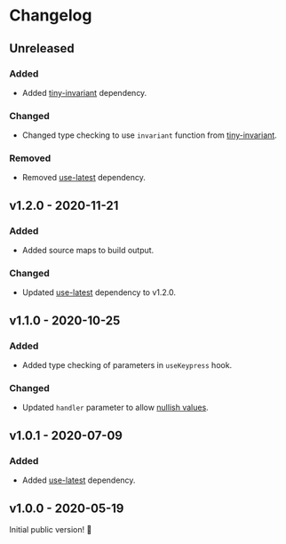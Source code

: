 # Changelog

## Unreleased

### Added

- Added [tiny-invariant](https://www.npmjs.com/package/tiny-invariant) dependency.

### Changed

- Changed type checking to use `invariant` function from [tiny-invariant](https://www.npmjs.com/package/tiny-invariant).

### Removed

- Removed [use-latest](https://www.npmjs.com/package/use-latest) dependency.

## v1.2.0 - 2020-11-21

### Added

- Added source maps to build output.

### Changed

- Updated [use-latest](https://www.npmjs.com/package/use-latest) dependency to v1.2.0.

## v1.1.0 - 2020-10-25

### Added

- Added type checking of parameters in `useKeypress` hook.

### Changed

- Updated `handler` parameter to allow [nullish values](https://developer.mozilla.org/en-US/docs/Glossary/Nullish).

## v1.0.1 - 2020-07-09

### Added

- Added [use-latest](https://www.npmjs.com/package/use-latest) dependency.

## v1.0.0 - 2020-05-19

Initial public version! :tada:
